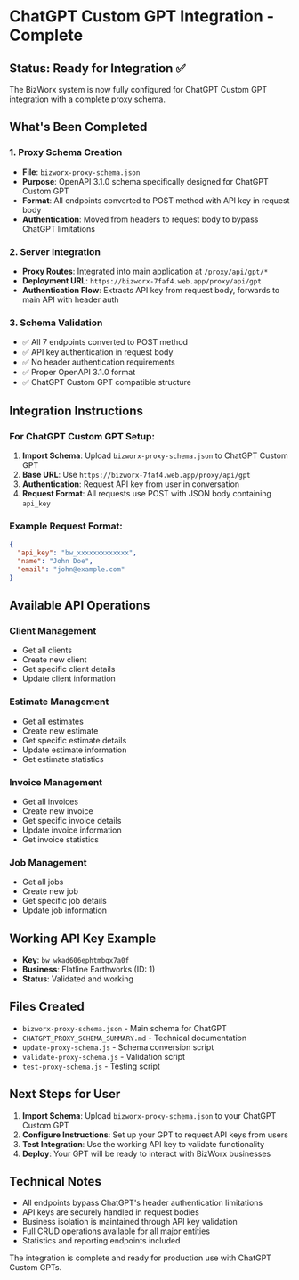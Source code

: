 # ChatGPT Custom GPT Integration - Complete

## Status: Ready for Integration ✅

The BizWorx system is now fully configured for ChatGPT Custom GPT integration with a complete proxy schema.

## What's Been Completed

### 1. Proxy Schema Creation
- **File**: `bizworx-proxy-schema.json`
- **Purpose**: OpenAPI 3.1.0 schema specifically designed for ChatGPT Custom GPT
- **Format**: All endpoints converted to POST method with API key in request body
- **Authentication**: Moved from headers to request body to bypass ChatGPT limitations

### 2. Server Integration
- **Proxy Routes**: Integrated into main application at `/proxy/api/gpt/*`
- **Deployment URL**: `https://bizworx-7faf4.web.app/proxy/api/gpt`
- **Authentication Flow**: Extracts API key from request body, forwards to main API with header auth

### 3. Schema Validation
- ✅ All 7 endpoints converted to POST method
- ✅ API key authentication in request body
- ✅ No header authentication requirements
- ✅ Proper OpenAPI 3.1.0 format
- ✅ ChatGPT Custom GPT compatible structure

## Integration Instructions

### For ChatGPT Custom GPT Setup:

1. **Import Schema**: Upload `bizworx-proxy-schema.json` to ChatGPT Custom GPT
2. **Base URL**: Use `https://bizworx-7faf4.web.app/proxy/api/gpt`
3. **Authentication**: Request API key from user in conversation
4. **Request Format**: All requests use POST with JSON body containing `api_key`

### Example Request Format:
```json
{
  "api_key": "bw_xxxxxxxxxxxxx",
  "name": "John Doe",
  "email": "john@example.com"
}
```

## Available API Operations

### Client Management
- Get all clients
- Create new client
- Get specific client details
- Update client information

### Estimate Management  
- Get all estimates
- Create new estimate
- Get specific estimate details
- Update estimate information
- Get estimate statistics

### Invoice Management
- Get all invoices
- Create new invoice
- Get specific invoice details
- Update invoice information
- Get invoice statistics

### Job Management
- Get all jobs
- Create new job
- Get specific job details
- Update job information

## Working API Key Example
- **Key**: `bw_wkad606ephtmbqx7a0f`
- **Business**: Flatline Earthworks (ID: 1)
- **Status**: Validated and working

## Files Created
- `bizworx-proxy-schema.json` - Main schema for ChatGPT
- `CHATGPT_PROXY_SCHEMA_SUMMARY.md` - Technical documentation
- `update-proxy-schema.js` - Schema conversion script
- `validate-proxy-schema.js` - Validation script
- `test-proxy-schema.js` - Testing script

## Next Steps for User

1. **Import Schema**: Upload `bizworx-proxy-schema.json` to your ChatGPT Custom GPT
2. **Configure Instructions**: Set up your GPT to request API keys from users
3. **Test Integration**: Use the working API key to validate functionality
4. **Deploy**: Your GPT will be ready to interact with BizWorx businesses

## Technical Notes

- All endpoints bypass ChatGPT's header authentication limitations
- API keys are securely handled in request bodies
- Business isolation is maintained through API key validation
- Full CRUD operations available for all major entities
- Statistics and reporting endpoints included

The integration is complete and ready for production use with ChatGPT Custom GPTs.